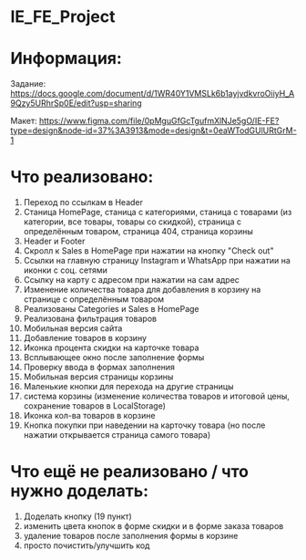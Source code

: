 # IE_FE_Project

# Информация:
Задание: https://docs.google.com/document/d/1WR40Y1VMSLk6b1ayjvdkvroOiiyH_A9Qzy5URhrSp0E/edit?usp=sharing

Макет: https://www.figma.com/file/0pMguGfGcTgufmXlNJe5gO/IE-FE?type=design&node-id=37%3A3913&mode=design&t=0eaWTodGUlURtGrM-1

# Что реализовано:
1) Переход по ссылкам в Header
2) Станица HomePage, станица с категориями, станица с товарами (из категории, все товары, товары со скидкой), страница с определённым товаром, страница 404, страница корзины
3) Header и Footer
4) Скролл к Sales в HomePage при нажатии на кнопку "Check out"
5) Ссылки на главную страницу Instagram и WhatsApp при нажатии на иконки с соц. сетями
6) Ссылку на карту с адресом при нажатии на сам адрес
7) Изменение количества товара для добавления в корзину на странице с определённым товаром
8) Реализованы Categories и Sales в HomePage
9) Реализована фильтрация товаров
10) Мобильная версия сайта
11) Добавление товаров в корзину
12) Иконка процента скидки на карточке товара
13) Всплывающее окно после заполнение формы
14) Проверку ввода в формах заполнения
15) Мобильная версия страницы корзины
16) Маленькие кнопки для перехода на другие страницы
17) система корзины (изменение количества товаров и итоговой цены, сохранение товаров в LocalStorage)
18) Иконка кол-ва товаров в корзине
19) Кнопка покупки при наведении на карточку товара (но после нажатии открывается страница самого товара)

# Что ещё не реализовано / что нужно доделать:
1) Доделать кнопку (19 пункт)
2) изменить цвета кнопок в форме скидки и в форме заказа товаров
3) удаление товаров после заполнения формы в корзине
4) просто почистить/улучшить код 
